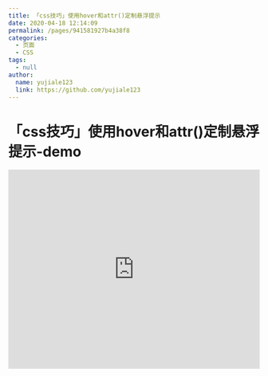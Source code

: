 ```yaml
---
title: 「css技巧」使用hover和attr()定制悬浮提示
date: 2020-04-18 12:14:09
permalink: /pages/941581927b4a38f8
categories: 
  - 页面
  - CSS
tags: 
  - null
author: 
  name: yujiale123
  link: https://github.com/yujiale123
---
```

# 「css技巧」使用hover和attr()定制悬浮提示-demo

<iframe height="400" style="width: 100%;" scrolling="no" title="【CSS：行为】使用:hover和attr()定制悬浮提示" src="https://codepen.io/yujiale123/embed/vYNKNaq?height=400&theme-id=light&default-tab=css,result" frameborder="no" allowtransparency="true" allowfullscreen="true" loading="lazy">
  See the Pen <a href='https://codepen.io/yujiale123/pen/vYNKNaq'>【CSS：行为】使用:hover和attr()定制悬浮提示</a> by yujiale123
  (<a href='https://codepen.io/yujiale123'>@yujiale123</a>) on <a href='https://codepen.io'>CodePen</a>.
</iframe>

<!-- more -->